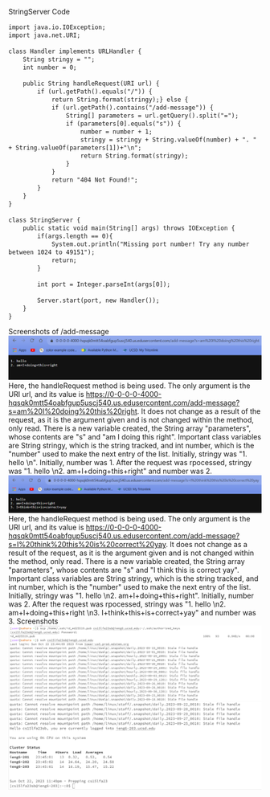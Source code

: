 StringServer Code
```
import java.io.IOException;
import java.net.URI;

class Handler implements URLHandler {
    String stringy = "";
    int number = 0;

    public String handleRequest(URI url) {
        if (url.getPath().equals("/")) {
            return String.format(stringy);} else {
            if (url.getPath().contains("/add-message")) {
                String[] parameters = url.getQuery().split("=");
                if (parameters[0].equals("s")) {
                    number = number + 1;
                    stringy = stringy + String.valueOf(number) + ". " + String.valueOf(parameters[1])+"\n";
                    return String.format(stringy);
                }
            }
            return "404 Not Found!";
        }
    }
}

class StringServer {
    public static void main(String[] args) throws IOException {
        if(args.length == 0){
            System.out.println("Missing port number! Try any number between 1024 to 49151");
            return;
        }

        int port = Integer.parseInt(args[0]);

        Server.start(port, new Handler());
    }
}
```
Screenshots of /add-message
![Image](labtwo1.png)
Here, the handleRequest method is being used. The only argument is the URI url, and its value is https://0-0-0-0-4000-hqsqk0mtt54oabfgup5uscj540.us.edusercontent.com/add-message?s=am%20I%20doing%20this%20right. It does not change as a result of the request, as it is the argument given and is not changed within the method, only read. There is a new variable created, the String array "parameters", whose contents are "s" and "am I doing this right". Important class variables are String stringy, which is the string tracked, and int number, which is the "number" used to make the next entry of the list. Initially, stringy was "1. hello \n". Initially, number was 1. After the request was rpocessed, stringy was "1. hello \n2. am+I+doing+this+right" and number was 2.
![Image](labtwo2.png)
Here, the handleRequest method is being used. The only argument is the URI url, and its value is https://0-0-0-0-4000-hqsqk0mtt54oabfgup5uscj540.us.edusercontent.com/add-message?s=I%20think%20this%20is%20correct%20yay. It does not change as a result of the request, as it is the argument given and is not changed within the method, only read. There is a new variable created, the String array "parameters", whose contents are "s" and "I think this is correct yay". Important class variables are String stringy, which is the string tracked, and int number, which is the "number" used to make the next entry of the list. Initially, stringy was "1. hello \n2. am+I+doing+this+right". Initially, number was 2. After the request was rpocessed, stringy was "1. hello \n2. am+I+doing+this+right \n3. I+think+this+is+correct+yay" and number was 3.
Screenshots
![Image](labtwo3.png)
![Image](labtwo4.png)
